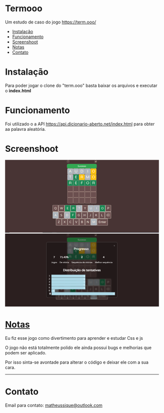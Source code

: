 # Termooo
Um estudo de caso do jogo https://term.ooo/

<!--ts-->
  * [Instalação](#instalacao)
  * [Funcionamento](#funcionamento)
  * [Screenshoot](#screenshot)
  * [Notas](#notas)
  * [Contato](#contato)  
<!--te-->

<a id="instalacao"><h1>Instalação</h1></a>

Para poder jogar o clone do "term.ooo" basta baixar os arquivos e executar o **index.html**


<a id="funcionamento"><h1>Funcionamento</h1></a>

Foi utilizado o a API https://api.dicionario-aberto.net/index.html para obter aa palavra aleatória.

<a id="screenshoot"><h1>Screenshoot</h1></a>

![screenshot](/Screenshot/img1.png)
![screenshot](/Screenshot/img2.png)

<a href="#notas" id="notas"><h1>Notas</h1></a>
Eu fiz esse jogo como divertimento para aprender e estudar Css e js

O jogo não está totalmente polido ele ainda possui bugs e melhorias que podem ser aplicado.

Por isso sinta-se avontade para alterar o código e deixar ele com a sua cara.

<hr>
<a id="contato"><h1>Contato</h1></a>

Email para contato: matheussique@outlook.com

